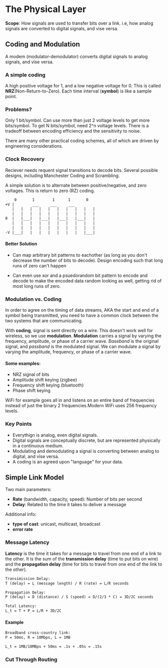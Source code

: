 # The Physical Layer

**Scope**: How signals are used to transfer bits over a link. i.e, how analog signals are converted to digital signals, and vise versa.

## Coding and Modulation

A modem (modulator-demodulator) converts digital signals to analog signals, and vise versa. 

### A simple coding

A high positive voltage for 1, and a low negative voltage for 0. This is called **NRZ**(Non-Return-to-Zero). Each time interval (**symbol**) is like a sample point.

### Problems?
 
Only 1 bit/symbol. Can use more than just 2 voltage levels to get more bits/symbol. To get N bits/symbol, need 2^n voltage levels. There is a tradeoff between encoding efficiency and the sensitivity to noise.

There are many other practical coding schemes, all of which are driven by engineering considerations.

### Clock Recovery

Reciever needs requent signal transitions to decode bits. Several possible designs, including Manchester Coding and Scrambling.

A simple solution is to alternate between positive/negative, and zero voltages. This is return to zero (RZ) coding.

```txt
    0       1        1      1       0
+V |        ___     ___     ___
   |   |   |   |   |   |   |   |   |   |  
   |   |   |   |   |   |   |   |   |   |  
0  |   |___|   |___|   |___|   |___|   |
   |   |   |   |   |   |   |   |   |   |  
   |   |   |   |   |   |   |   |   |   |  
-V |___|   |   |   |   |   |   |   |___|  
```

#### Better Solution

- Can map arbitrary bit patterns to eachother (as long as you don't decrease the number of bits to decode). Design encoding such that long runs of zero can't happen

- Can even use xor and a psuedorandom bit pattern to encode and decode to make the encoded data random looking as well, getting rid of most long runs of zero.

### Modulation vs. Coding

In order to agree on the timing of data streams, AKA the start and end of a symbol being transmitted, you need to have a common clock between the two systems that are communicating.

With **coding**, signal is sent directly on a wire. This doesn't work well for wireless, so we use **modulation**. **Modulation** carries a signal by varying the frequency, amplitude, or phase of a carrier wave. *Baseband* is the original signal, and *passband* is the modulated signal. We can modulate a signal by varying the amplitude, frequency, or phase of a carrier wave.

#### Some examples:
- NRZ signal of bits
- Amplitude shift keying (zigbee)
- Frequency shift keying (bluetooth)
- Phase shift keying 

WiFi for example goes all in and listens on an entire band of frequencies instead of just the binary 2 frequencies.Modern WiFi uses 256 frequency levels.

### Key Points

- Everythign is analog, even digital signals.
- Digital signals are conceptually discrete, but are represented physically in a continuous medium.
- Modulating and demodulating a signal is converting between analog to digital, and vise versa.
- A coding is an agreed upon "language" for your data.  

## Simple Link Model

Two main parameters:

- **Rate** (bandwidth, capacity, speed): Number of bits per second
- **Delay**: Related to the time it takes to deliver a message

Additional info:

- **type of cast**: unicast, multicast, broadcast
- **error rate**

### Message Latency

**Latency** is the time it takes for a message to travel from one end of a link to the other. It is the sum of the **transmission delay** (time to put bits on wire) and the **propagation delay** (time for bits to travel from one end of the link to the other).

```txt
Transimission Delay:
T (delay) = L (message length) / R (rate) = L/R seconds

Propagation Delay:
P (delay) = D (distance) / S (speed) = D/(2/3 * C) = 3D/2C seconds

Total Latency:
L_t = T + P = L/R + 3D/2C
```

#### Example

```txt
Broadband cross-country link:
P = 50ms, R = 10Mbps, L = 1MB

L_t = 1MB/10MBps + 50ms = .1s + .05s = .15s
```


### Cut Through Routing








